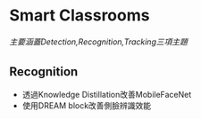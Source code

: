 # **Smart Classrooms** 
###### 主要涵蓋Detection,Recognition,Tracking三項主題

## Recognition
* 透過Knowledge Distillation改善MobileFaceNet
* 使用DREAM block改善側臉辨識效能
